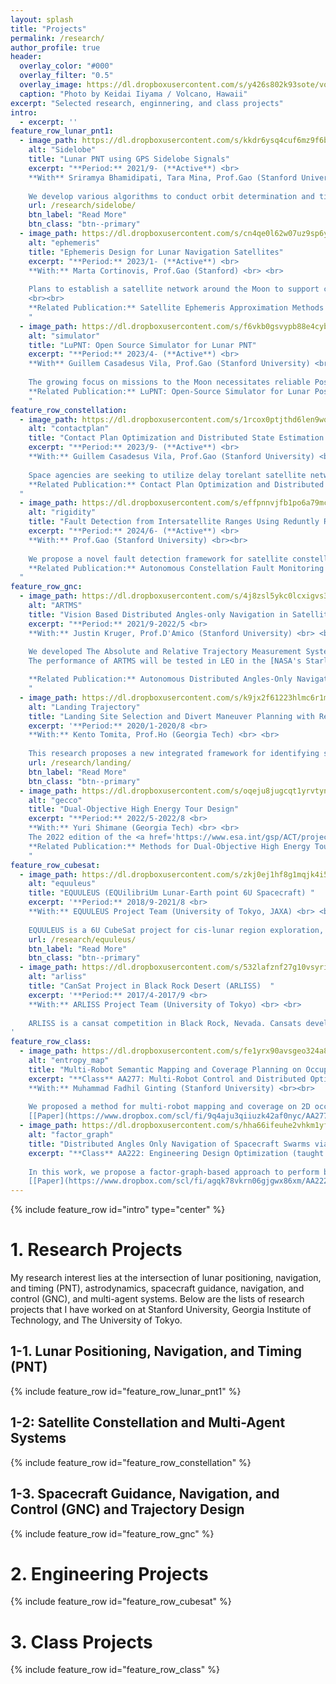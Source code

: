 ```yaml
---
layout: splash
title: "Projects"
permalink: /research/
author_profile: true
header:
  overlay_color: "#000"
  overlay_filter: "0.5"
  overlay_image: https://dl.dropboxusercontent.com/s/y426s802k93sote/volcano.jpg?dl=0
  caption: "Photo by Keidai Iiyama / Volcano, Hawaii"
excerpt: "Selected research, enginnering, and class projects"
intro: 
  - excerpt: ''
feature_row_lunar_pnt1:
  - image_path: https://dl.dropboxusercontent.com/s/kkdr6ysq4cuf6mz9f6b29/Sidelobe_32.png?rlkey=ug0zf436mgxacldh1i0xmv86t&dl=0
    alt: "Sidelobe"
    title: "Lunar PNT using GPS Sidelobe Signals"
    excerpt: "**Period:** 2021/9- (**Active**) <br>
    **With** Sriramya Bhamidipati, Tara Mina, Prof.Gao (Stanford University) <br><br>
    
    We develop various algorithms to conduct orbit determination and time-transfer in the lunar orbit and on lunar surface, that utilize the weak GPS sidelobe signals. We consider both single-agent and multi-agent scenarios at lunar surface and lunar orbit. Our proposed framework uses differential carrier phase measurements and/or crosslinks between lunar satellites to improve PNT performance under challenging GPS geometry. "
    url: /research/sidelobe/
    btn_label: "Read More"
    btn_class: "btn--primary"
  - image_path: https://dl.dropboxusercontent.com/s/cn4qe0l62w07uz9sp6yoo/Ephemeris_32.png?rlkey=o78zx27m31gey0oy9a6whdkce&dl=0
    alt: "ephemeris"
    title: "Ephemeris Design for Lunar Navigation Satellites"
    excerpt: "**Period:** 2023/1- (**Active**) <br>
    **With:** Marta Cortinovis, Prof.Gao (Stanford) <br> <br>
    
    Plans to establish a satellite network around the Moon to support communication, position, navigation, and timing services are rapidly evolving. Satellites that are part of this system broadcast their ephemeris as finite parameters to lunar users for user state estimation. In this work, we investigate lunar satellite ephemeris parameterization to identify the best parameterization to broadcast to a lunar user, by analyzing its accuracy and required message size.
    <br><br>
    **Related Publication:** Satellite Ephemeris Approximation Methods to Support Lunar Positioning, Navigation, and Timing Services, ION GNSS+ 2023, 2023 **Best Presentation of the Session** [[Paper](https://drive.google.com/file/d/1z-j70jBJPtMAQ6cpA_ig5yjbLJkotSEX/view)]  [[Slides](https://drive.google.com/file/d/1HG9RaoZfY6DoCg29m-v_fsy_l1IcnqVM/view)] [[Video](https://www.youtube.com/watch?v=9dV94dEMBbA)]  
    "
  - image_path: https://dl.dropboxusercontent.com/s/f6vkb0gsvypb88e4cybft/simulator_landscape.png?rlkey=0c65f7rtfwt0jqr62isc8asy5&dl=0
    alt: "simulator"
    title: "LuPNT: Open Source Simulator for Lunar PNT"
    excerpt: "**Period:** 2023/4- (**Active**) <br>
    **With** Guillem Casadesus Vila, Prof.Gao (Stanford University) <br><br>
    
    The growing focus on missions to the Moon necessitates reliable Positioning, Navigation, and Timing (PNT) services in cis-lunar space. We are developing a comprehensive, open-source simulation framework to address the growing research need in this field. Implemented primarily in C++ for computational efficiency, the simulation core employs an event-based architecture to model asynchronous onboard applications and inter-satellite communication. The framework also includes Python bindings to facilitate rapid algorithmic development and user interaction. <br><br>
    **Related Publication:** LuPNT: Open-Source Simulator for Lunar Positioning, Navigation, and Timing, *ION GNSS+ 2023*, 2023 [[Paper](https://drive.google.com/file/d/1mdIEUHOrfckKYSbwEAUoubVuhX13GNV_/view)] [[Slides](https://drive.google.com/file/d/1skQkY_pcZwauKjDcvAk_734lyzUmuOUt/view)] [[Code](https://github.com/Stanford-NavLab/LuPNT)]
    "
feature_row_constellation:
  - image_path: https://dl.dropboxusercontent.com/s/1rcox0ptjthd6len9wqdk/dtn_nav_23.png?rlkey=uqw4vjrztrsedj2d7jtx3yen9&dl=0
    alt: "contactplan"
    title: "Contact Plan Optimization and Distributed State Estimation for Delay Torelant Satellite Network"
    excerpt: "**Period:** 2023/9- (**Active**) <br>
    **With:** Guillem Casadesus Vila, Prof.Gao (Stanford University) <br><br> 
    
    Space agencies are seeking to utilize delay torelant satellite networks that provides both communication and navigation service to support future deep space missions. We propose an integrative solution that optimizes contact plan of these networks, considering both navigation and communication performance. Additionally, we propose a distributed orbit and clock bias estimation algorithm using batch covariance intersection. <br><br>
    **Related Publication:** Contact Plan Optimization and Distributed State Estimation for Delay Tolerant Satellite Networks, *IEEE Aerospace Conference*, 2024 [[Paper](https://drive.google.com/file/d/1ysgGIQmowmfzSefFNdOOIWnhi1dVh-9m/view?usp=sharing)]
  "
  - image_path: https://dl.dropboxusercontent.com/s/effpnnvjfb1po6a79mc1w/sv_distribution.png?rlkey=j617n9mwdglrm5046xx881zoy&dl=0
    alt: "rigidity"
    title: "Fault Detection from Intersatellite Ranges Using Reduntly Rigid Graphs"
    excerpt: "**Period:** 2024/6- (**Active**) <br>
    **With:** Prof.Gao (Stanford University) <br><br> 
    
    We propose a novel fault detection framework for satellite constellations using inter-satellite ranging (ISR). Traditionally, navigation satellites can depend on a robust network of ground-based stations for fault monitoring. However, due to cost constraints, a comprehensive ground segment is impractical for lunar and Martian missions. Our approach leverages graph-rigidity theory to detect faults without relying on precise ephemeris. We model satellite constellations as graphs where satellites are vertices and inter-satellite links are edges. We identify faults through the singular values of the geometric-centered Euclidean distance matrix (GCEDM) of redundantly rigid sub-graphs.  <br><br>
    **Related Publication:** Autonomous Constellation Fault Monitoring with Inter-satellite Links: A Rigidity-Based Approach. Proceedings of the Institute of Navigation GNSS+ Conference (ION GNSS+ 2024).  [[Paper](https://arxiv.org/abs/2406.09759)]
  " 
feature_row_gnc:
  - image_path: https://dl.dropboxusercontent.com/s/4j8zsl5ykc0lcxigvs37u/ARTMS_32.png?rlkey=750qz3qu2yp7w2yiqfolgknrl&dl=0
    alt: "ARTMS"
    title: "Vision Based Distributed Angles-only Navigation in Satellite Swarms (ARTMS)" 
    excerpt: "**Period:** 2021/9-2022/5 <br>
    **With:** Justin Kruger, Prof.D'Amico (Stanford University) <br> <br>
    
    We developed The Absolute and Relative Trajectory Measurement System (ARTMS), an algorithmic framework for autonomous, distributed navigation and timekeeping for spacecraft swarms and constellations using angles-only measurements from onboard cameras. I worked on augmenting ARTMS for lunar navigation, and verified its performance via a star tracker in the loop simulations of swarms and constellations in various lunar orbits. <br>
    The performance of ARTMS will be tested in LEO in the [NASA's Starling Mission](https://www.nasa.gov/centers-and-facilities/nasas-starling-mission-sending-swarm-of-satellites-into-orbit/). <br><br>

    **Related Publication:** Autonomous Distributed Angles-Only Navigation and Timekeeping in Lunar Orbit, *ION ITM*, 2022 [[Paper](https://www.dropbox.com/s/rmg7advab2m4j1c/ION_ITM_Lunar_Navigation_Paper_Rev3.pdf?dl=0)] [[Slides](https://www.dropbox.com/s/1ocz6mt59xswasl/Keidai_ION_ITM_2022_rev2_slideonly.pdf?dl=0)] [[Video](https://www.youtube.com/watch?v=KsUHGfXN5bM&t=241s)]
    "
  - image_path: https://dl.dropboxusercontent.com/s/k9jx2f61223hlmc6r1mke/landing_trajectory_32.png?rlkey=4zomxszw1hlrta4rhjna3ihfj&dl=0
    alt: "Landing Trajectory"
    title: "Landing Site Selection and Divert Maneuver Planning with Reinforcement Learning"
    excerpt: '**Period:** 2020/1-2020/8 <br>
    **With:** Kento Tomita, Prof.Ho (Georgia Tech) <br> <br>
    
    This research proposes a new integrated framework for identifying safe landing locations and planning in-flight divert maneuvers. I built a reinforcement learning framework that optimizes a landing site selection strategy concurrently with a guidance and control strategy to the target landing site to achieve a safe and efficient landing trajectory at system-level.'
    url: /research/landing/
    btn_label: "Read More"
    btn_class: "btn--primary"
  - image_path: https://dl.dropboxusercontent.com/s/oqeju8jugcqt1yrvtynzw/gecco_32.png?rlkey=u3evslv1tas0nr5s3pr06js9l&dl=0
    alt: "gecco"
    title: "Dual-Objective High Energy Tour Design"
    excerpt: "**Period:** 2022/5-2022/8 <br>
    **With:** Yuri Shimane (Georgia Tech) <br> <br>
    The 2022 edition of the <a href='https://www.esa.int/gsp/ACT/projects/gecco-2022-competition/'>Space Optimisation Competition (SpOC)</a> organized by the Advanced Concepts Team included a problem involving a ∆V and time of flight optimization of a moon tour visiting the seven planets of the Trappist-1 star system. We participated in this competition (5th place), and developed metrics to analyze effictive planets to flyby, as well as heuristics to solve the multiobjective trajectory optimization problem. <br><br>
    **Related Publication:** Methods for Dual-Objective High Energy Tour Design, *AAS/AIAA Astrodynamics Specialist Conference*, 2023 [[Paper](https://www.dropbox.com/scl/fi/n7kf8ohdq3q3a7ukw2u79/AAS_202308_gecco_spoc1.pdf?rlkey=1nvdlpd1sqvxq37554msyba6p&dl=0)]
    "
feature_row_cubesat:
  - image_path: https://dl.dropboxusercontent.com/s/zkj0ej1hf8g1mqjk4i5fh/equuleus_32.jpg?rlkey=40ywuodkeehptvjamdeypyct0&dl=0
    alt: "equuleus"
    title: "EQUULEUS (EQUilibriUm Lunar-Earth point 6U Spacecraft) "
    excerpt: '**Period:** 2018/9-2021/8 <br>
    **With:** EQUULEUS Project Team (University of Tokyo, JAXA) <br> <br>
    
    EQUULEUS is a 6U CubeSat project for cis-lunar region exploration, developed by JAXA and The University of Tokyo. I worked on thermal analysis, simulator implementation, and on-board software development. The cubesat succesfully completed its DV1 manuever and lunar flyby.'
    url: /research/equuleus/
    btn_label: "Read More"
    btn_class: "btn--primary"
  - image_path: https://dl.dropboxusercontent.com/s/532lafznf27g10vsyrim7/arliss.jpg?rlkey=lxccz3710dzs2tjyn0hxfofym&dl=0
    alt: "arliss"
    title: "CanSat Project in Black Rock Desert (ARLISS)  "
    excerpt: '**Period:** 2017/4-2017/9 <br>
    **With:** ARLISS Project Team (University of Tokyo) <br> <br>
    
    ARLISS is a cansat competition in Black Rock, Nevada. Cansats developed by the participants are launched by rockets, going up high to 4km. In the "comeback competition", the participating teams integrate an autonomous system (including cases, parachutes, and rovers) to direct the CanSat to a designated location. Our team won the overall winner and best accuracy award (0 m), which is given to the team that successfully controlled the rover closest to the designated target. 
'
feature_row_class:
  - image_path: https://dl.dropboxusercontent.com/s/fe1yrx90avsgeo324a8uc/entropy_map_32.png?rlkey=zktoyiqlxyw9fhur75xsqv8s8&dl=0
    alt: "entropy_map"
    title: "Multi-Robot Semantic Mapping and Coverage Planning on Occupancy Grids"
    excerpt: "**Class** AA277: Multi-Robot Control and Distributed Optimization (taught by Prof.Schwager) <br>
    **With:** Muhammad Fadhil Ginting (Stanford University) <br><br>
    
    We proposed a method for multi-robot mapping and coverage on 2D occupancy grids using high-level semantic information. We represented the distribution of semantic information on occupancy grid map with Dirichlet distribution. Using the semantic distribution, we performed information consensus among robots to build a globally consistent map. Then using the entropy of the semantic information, we develop multi-robot coverage planning algorithm to explore and map the environment efficiently. <br>
    [[Paper](https://www.dropbox.com/scl/fi/9q4aju3qiiuzk42af0nyc/AA277_Mapping.pdf?rlkey=xwh4os7v1kgmbivq9mwumtwng&dl=0)]"
  - image_path: https://dl.dropboxusercontent.com/s/hha66ifeuhe2vhkm1yf4j/Factor_Graph_32.png?rlkey=cxhmk0eubqflii8uw4zes6r3z&dl=0
    alt: "factor_graph"
    title: "Distributed Angles Only Navigation of Spacecraft Swarms via Factor-Graph Optimaization "
    excerpt: "**Class** AA222: Engineering Design Optimization (taught by Prof.Kochenderfer) <br><br>
    
    In this work, we propose a factor-graph-based approach to perform batch orbit determination (BOD) using bearing angle measurements from multiple observers. Factor graphs have advantages over the filtering approach in 1) capability to apply sparse optimization algorithms to solve large-scale problems, 2) flexibility to accommodate asynchronous measurements, and 3) improved robustness to highly non-linear systems. We investigate the performance of the proposed factor-graph-based BOD via simulations on low earth orbits, sun-synchronous orbits, and highly elliptical orbits. <br>
    [[Paper](https://www.dropbox.com/scl/fi/agqk78vkrn06gjgwx86xm/AA222_Factor_Graph.pdf?rlkey=b16q46a8nk3ti4we0tu9qg8dj&dl=0)]"
---
```


{% include feature_row id="intro" type="center" %}

# 1. Research Projects
My research interest lies at the intersection of lunar positioning, navigation, and timing (PNT), astrodynamics, spacecraft guidance, navigation, and control (GNC), and multi-agent systems. Below are the lists of research projects that I have worked on at Stanford University, Georgia Institute of Technology, and The University of Tokyo.

## 1-1. Lunar Positioning, Navigation, and Timing (PNT)
{% include feature_row id="feature_row_lunar_pnt1" %}

## 1-2: Satellite Constellation and Multi-Agent Systems
{% include feature_row id="feature_row_constellation" %}

## 1-3. Spacecraft Guidance, Navigation, and Control (GNC) and Trajectory Design
{% include feature_row id="feature_row_gnc" %}

# 2. Engineering Projects
{% include feature_row id="feature_row_cubesat" %}

# 3. Class Projects
{% include feature_row id="feature_row_class" %}